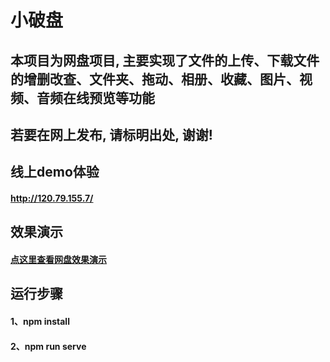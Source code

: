 # 小破盘
## 本项目为网盘项目, 主要实现了文件的上传、下载文件的增删改查、文件夹、拖动、相册、收藏、图片、视频、音频在线预览等功能
## 若要在网上发布, 请标明出处, 谢谢!

## 线上demo体验
#### http://120.79.155.7/

## 效果演示
#### [点这里查看网盘效果演示](https://www.bilibili.com/video/BV1UV411W7yr#reply4908505575)

## 运行步骤
#### 1、npm install
#### 2、npm run serve
